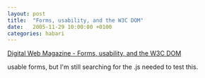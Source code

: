 ```yaml
---
layout: post
title:  "Forms, usability, and the W3C DOM"
date:   2005-11-29 10:00:00 +0100
categories: habari
---
```

<a href="http://www.digital-web.com/articles/forms_usability_and_the_w3c_dom/">Digital Web Magazine - Forms, usability, and the W3C DOM</a>

usable forms, but I'm still searching for the .js needed to test this.